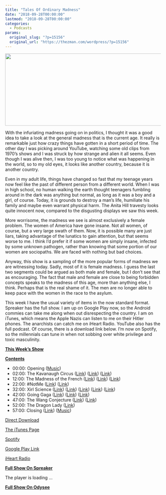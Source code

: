 ```yaml
---
title: "Tales Of Ordinary Madness"
date: "2018-09-28T00:00:00"
lastmod: "2018-09-28T00:00:00"
categories:
  - Podcasts
params:
  original_slug: "?p=15156"
  original_url: "https://thezman.com/wordpress/?p=15156"
---
```


[<img
src="http://thezman.com/wordpress/wp-content/uploads/2018/01/Power-Hour.png"
decoding="async" width="600" height="233" />](http://thezman.com/wordpress/wp-content/uploads/2018/01/Power-Hour.png)

With the infuriating madness going on in politics, I thought it was a
good idea to take a look at the general madness that is the current age.
It really is remarkable just how crazy things have gotten in a short
period of time. The other day I was picking around YouTube, watching
some old clips from 1970’s shows and I was struck by how strange and
alien it all seems. Even though I was alive then, I was too young to
notice what was happening in the world, so to my old eyes, it looks like
another country, because it is another country.

Even in my adult life, things have changed so fast that my teenage years
now feel like the past of different person from a different world. When
I was in high school, no human walking the earth thought teenagers
fumbling around in the dark was anything but normal, as long as it was a
boy and a girl, of course. Today, it is grounds to destroy a man’s life,
humiliate his family and maybe even warrant physical harm. The Anita
Hill travesty looks quite innocent now, compared to the disgusting
displays we saw this week.

More worrisome, the madness we see is almost exclusively a female
problem. The women of America have gone insane. Not all women, of
course, but a very large swath of them. Now, it is possible many are
just liars, taking advantage of the lunatics to gain attention, but that
seems worse to me. I think I’d prefer it if some women are simply
insane, infected by some unknown pathogen, rather than knowing that some
portion of our women are sociopaths. We are faced with nothing but bad
choices.

Anyway, this show is a sampling of the more popular forms of madness we
are witnessing today. Sadly, most of it is female madness. I guess the
last two segments could be argued as both male and female, but I don’t
see that as encouraging. The fact that male and female are close to
being forbidden concepts speaks to the madness of this age, more than
anything else, I think. Perhaps that is the real shame of it. The men
are no longer able to keep pace with the women in the race to the
asylum.

This week I have the usual variety of items in the now standard format.
Spreaker has the full show. I am up on Google Play now, so the Android
commies can take me along when out disrespecting the country. I am on
iTunes, which means the Apple Nazis can listen to me on their Hitler
phones. The anarchists can catch me on iHeart Radio. YouTube also has
the full podcast. Of course, there is a download link below. I’m now on
Spotify, so the millennials can tune in when not sobbing over white
privilege and toxic masculinity.

**<u>This Week’s Show</u>**

**<u>Contents</u>**

-   00:00: Opening
    (<a href="https://www.youtube.com/watch?v=JOD-M7WZkZQ" rel="noopener"
    target="_blank">Music</a>)
-   02:00: The Kavanaugh Circus (<a
    href="https://www.huffingtonpost.com/entry/mark-judge-brett-kavanaugh-hearing_us_5bad2086e4b09d41eb9f7d86"
    rel="noopener" target="_blank">Link</a>) (<a
    href="https://www.thedailybeast.com/blasey-ford-testimony-its-hard-to-see-how-kavanaugh-overcomes-this?ref=wrap?ref=wrap"
    rel="noopener" target="_blank">Link</a>) (<a
    href="https://nypost.com/2018/09/25/eight-big-problems-for-christine-blasey-fords-story/"
    rel="noopener" target="_blank">Link</a>)
-   12:00: The Madness of the French (<a
    href="https://www.thelocal.fr/20180920/french-far-right-marine-le-pen-told-to-visit-psychiatrist"
    rel="noopener" target="_blank">Link</a>)
    (<a href="https://en.wikipedia.org/wiki/The_Authoritarian_Personality"
    rel="noopener" target="_blank">Link</a>)
    (<a href="https://en.wikipedia.org/wiki/Goldwater_rule" rel="noopener"
    target="_blank">Link</a>)
-   22:00: \#NotMe (<a
    href="https://jezebel.com/the-next-step-for-metoo-is-into-the-gray-areas-1829269384"
    rel="noopener" target="_blank">Link</a>) (<a
    href="https://www.huffingtonpost.com/entry/jack-smith-iv-out-at-mic-after-jezebel-report-detailing-abuse-allegations_us_5baa48d0e4b0f101d382f63a"
    rel="noopener" target="_blank">Link</a>)
-   32:00: Xirl Science
    (<a href="https://ouraring.com/" rel="noopener" target="_blank">Link</a>)
    (<a
    href="http://journals.sagepub.com/doi/abs/10.1177/1077800418801376?journalCode=qixa"
    rel="noopener" target="_blank">Link</a>) (<a
    href="http://journals.sagepub.com/doi/abs/10.1177/1077800418801375?journalCode=qixa"
    rel="noopener" target="_blank">Link</a>)
    (<a href="http://journals.sagepub.com/doi/abs/10.1177/1077800418801374"
    rel="noopener" target="_blank">Link</a>) (<a
    href="https://www.tandfonline.com/doi/abs/10.1080/00918369.2018.1505756"
    rel="noopener" target="_blank">Link</a>)
-   42:00: Going Gaga (<a
    href="https://www.independent.co.uk/news/people/lady-gaga-reveals-traumatic-memories-of-her-aunts-sexual-assault-a6832066.html"
    rel="noopener" target="_blank">Link</a>) (<a
    href="https://broadly.vice.com/en_us/article/7xj9zd/lady-gaga-sexual-assault-chronic-pain"
    rel="noopener" target="_blank">Link</a>) (<a
    href="https://www.dailymail.co.uk/tvshowbiz/article-2858052/I-shell-former-self-Lady-Gaga-reveals-raped-teenager-music-producer-20-years-senior.html"
    rel="noopener" target="_blank">Link</a>)
-   47:00: The Wang Conjecture (<a
    href="https://pjmedia.com/trending/editor-of-humanist-journal-fired-for-saying-women-dont-have-penises/"
    rel="noopener" target="_blank">Link</a>) (<a
    href="https://freethoughtblogs.com/pharyngula/2018/09/19/when-humanists-go-bad/"
    rel="noopener" target="_blank">Link</a>)
-   52:00: The Dragon Lady (<a
    href="https://broadly.vice.com/en_us/article/kz5bxa/eva-tiamat-medusa-dragon-lady-transgender"
    rel="noopener" target="_blank">Link</a>)
-   57:00: Closing (<a
    href="https://www.irishtimes.com/news/education/primary-teachers-disproportionately-white-irish-and-catholic-1.3642624"
    rel="noopener" target="_blank">Link</a>)
    (<a href="https://www.youtube.com/watch?v=juTeHsKPWhY" rel="noopener"
    target="_blank">Music</a>)

<a href="https://api.spreaker.com/v2/episodes/15826171/download.mp3"
rel="noopener" target="_blank">Direct Download</a>

<a
href="https://itunes.apple.com/us/podcast/the-z-blog-power-hour/id1262799640?mt=2"
rel="noopener" target="_blank">The iTunes Page</a>

<a
href="https://open.spotify.com/show/5BjtT6oNlylv36FNXZxiIc?si=GaW-JFa6RHuOHiF2iHQO3Q"
rel="noopener" target="_blank">Spotify</a>

<a
href="https://playmusic.app.goo.gl/?ibi=com.google.PlayMusic&amp;isi=691797987&amp;ius=googleplaymusic&amp;link=https://play.google.com/music/m/Ign2aae4ofqi7ih4zik5ipqtv3y?t%3DThe_Z_Blog_Power_Hour%26pcampaignid%3DMKT-na-all-co-pr-mu-pod-16"
rel="noopener" target="_blank">Google Play Link</a>

<a href="https://www.iheart.com/podcast/the-z-blog-power-hour-29246491/"
rel="noopener" target="_blank">iHeart Radio</a>

**<u>Full Show On Spreaker</u>**

The player is loading ...

<span class="widget_spinner dark"></span>

**<u>Full Show On Odysee</u>**

